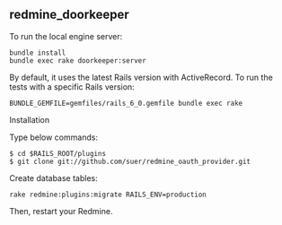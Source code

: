 ## redmine_doorkeeper

To run the local engine server:

```
bundle install
bundle exec rake doorkeeper:server
````

By default, it uses the latest Rails version with ActiveRecord. To run the
tests with a specific Rails version:

```
BUNDLE_GEMFILE=gemfiles/rails_6_0.gemfile bundle exec rake
```

Installation

Type below commands:
```
$ cd $RAILS_ROOT/plugins  
$ git clone git://github.com/suer/redmine_oauth_provider.git  
```
Create database tables:
```
rake redmine:plugins:migrate RAILS_ENV=production
```

Then, restart your Redmine.
